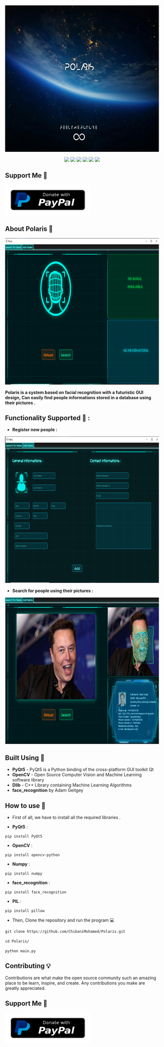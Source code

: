 <p align="center">
  <img width="750" height="480" src="https://github.com/ChibaniMohamed/polaris/blob/main/imgs/pol.jpg">
</p>
<p align="center">
   <img src="https://img.shields.io/badge/Dev-XN3UR0N-green?style=for-the-badge"/>
   <img src="https://img.shields.io/badge/language-python-blue?style=for-the-badge"/>
   <img src="https://img.shields.io/github/license/ChibaniMohamed/Polaris?style=for-the-badge"/>
   <img src="https://img.shields.io/github/stars/ChibaniMohamed/Polaris?style=for-the-badge"/>
   <img src="https://img.shields.io/github/forks/ChibaniMohamed/Polaris?style=for-the-badge"/>
   <img src="https://visitor-badge.laobi.icu/badge?style=for-the-badge&page_id=ChibaniMohamed.Pretty-Readme">
</p>
<p align="center">
  
## Support Me 🚀
<a href="https://paypal.me/chibanimohamed"><img width="280" height="100" src="https://github.com/ChibaniMohamed/polaris/blob/main/imgs/paypal-donate-button.png"></a>
</p>

## About Polaris 📄
<p align="center">
  <img width="880" height="480" src="https://github.com/ChibaniMohamed/polaris/blob/main/imgs/polaris_main.PNG">
</p>
  <p align="center">
  
  **Polaris is a system based on facial recognition with a futuristic GUI design, Can easily find people informations stored in a database using their pictures .**
  </p>
  
  ## Functionality Supported 📌 :
  
  - **Register new people :**
  
  <p align="center">
  <img width="880" height="480" src="https://github.com/ChibaniMohamed/polaris/blob/main/imgs/polaris_form.PNG">
</p>
  
  - **Search for people using their pictures :**
  
  <p align="center">
  <img width="880" height="480" src="https://github.com/ChibaniMohamed/polaris/blob/main/imgs/polaris_elon.png">
</p>

## Built Using 🔧
- **PyQt5** - PyQt5 is a Python binding of the cross-platform GUI toolkit Qt
- **OpenCV** - Open Source Computer Vision and Machine Learning software library
- **Dlib** - C++ Library containing Machine Learning Algorithms
- **face_recognition** by Adam Geitgey 

## How to use 🔨
- First of all, we have to install all the required libraries .

- **PyQt5** :

```
pip install PyQt5
```

- **OpenCV** :

```
pip install opencv-python
```

- **Numpy** :

```
pip install numpy
```

- **face_recognition** :

```
pip install face_recognition
```
- **PIL** :
```
pip install pillow
```
- Then, Clone the repository and run the program 💻
```
git clone https://github.com/ChibaniMohamed/Polaris.git

cd Polaris/

python main.py
```

## Contributing 💡
Contributions are what make the open source community such an amazing place to be learn, inspire, and create. Any contributions you make are greatly appreciated.
<p align="center">
  
## Support Me 🚀
<a href="https://paypal.me/chibanimohamed"><img width="280" height="100" src="https://github.com/ChibaniMohamed/polaris/blob/main/imgs/paypal-donate-button.png"></a>
</p>

